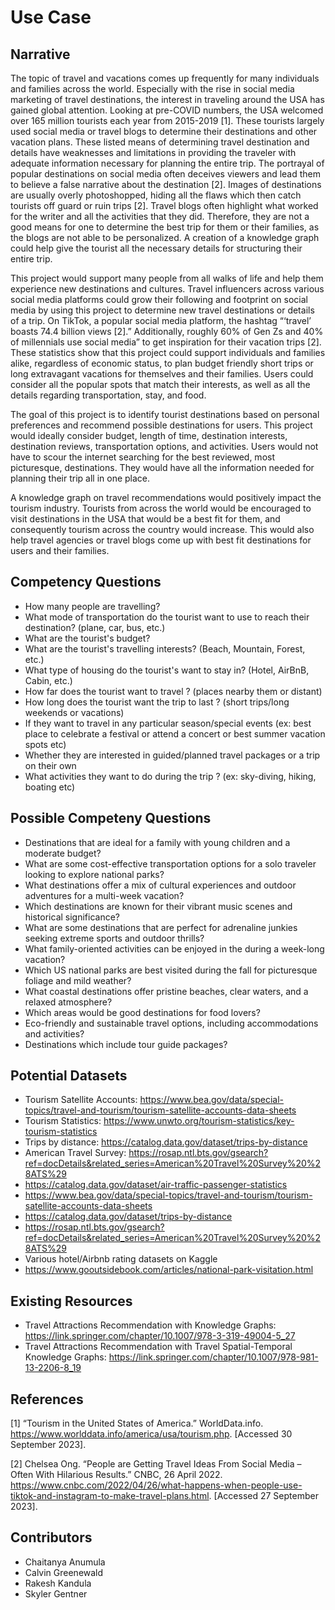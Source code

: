 # Use Case
## Narrative
The topic of travel and vacations comes up frequently for many individuals and families across the world. Especially with the rise in social media marketing of travel destinations, the interest in traveling around the USA has gained global attention. Looking at pre-COVID numbers, the USA welcomed over 165 million tourists each year from 2015-2019 [1]. These tourists largely used social media or travel blogs to determine their destinations and other vacation plans. These listed means of determining travel destination and details have weaknesses and limitations in providing the traveler with adequate information necessary for planning the entire trip. The portrayal of popular destinations on social media often deceives viewers and lead them to believe a false narrative about the destination [2]. Images of destinations are usually overly photoshopped, hiding all the flaws which then catch tourists off guard or ruin trips [2]. Travel blogs often highlight what worked for the writer and all the activities that they did. Therefore, they are not a good means for one to determine the best trip for them or their families, as the blogs are not able to be personalized. A creation of a knowledge graph could help give the tourist all the necessary details for structuring their entire trip. 
	
 This project would support many people from all walks of life and help them experience new destinations and cultures. Travel influencers across various social media platforms could grow their following and footprint on social media by using this project to determine new travel destinations or details of a trip. On TikTok, a popular social media platform, the hashtag “‘travel’ boasts 74.4 billion views [2].” Additionally, roughly 60% of Gen Zs and 40% of millennials use social media” to get inspiration for their vacation trips [2]. These statistics show that this project could support individuals and families alike, regardless of economic status, to plan budget friendly short trips or long extravagant vacations for themselves and their families. Users could consider all the popular spots that match their interests, as well as all the details regarding transportation, stay, and food. 
	
 The goal of this project is to identify tourist destinations based on personal preferences and recommend possible destinations for users. This project would ideally consider budget, length of time, destination interests, destination reviews, transportation options, and activities. Users would not have to scour the internet searching for the best reviewed, most picturesque, destinations. They would have all the information needed for planning their trip all in one place. 
	
  A knowledge graph on travel recommendations would positively impact the tourism industry. Tourists from across the world would be encouraged to visit destinations in the USA that would be a best fit for them, and consequently tourism across the country would increase. This would also help travel agencies or travel blogs come up with best fit destinations for users and their families.  


## Competency Questions
* How many people are travelling?
* What mode of transportation do the tourist want to use to reach their destination? (plane, car, bus, etc.)
* What are the tourist's budget?
* What are the tourist's travelling interests? (Beach, Mountain, Forest, etc.)
* What type of housing do the tourist's want to stay in? (Hotel, AirBnB, Cabin, etc.)
* How far does the tourist want to travel ? (places nearby them or distant)
* How long does the tourist want the trip to last ? (short trips/long weekends or vacations)
* If they want to travel in any particular season/special events (ex: best place to celebrate a festival or attend a concert or best summer vacation spots etc)
* Whether they are interested in guided/planned travel packages or a trip on their own
* What activities they want to do during the trip ? (ex: sky-diving, hiking, boating etc)

## Possible Competeny Questions
* Destinations that are ideal for a family with young children and a moderate budget?
* What are some cost-effective transportation options for a solo traveler looking to explore national parks?
* What destinations offer a mix of cultural experiences and outdoor adventures for a multi-week vacation?
* Which destinations are known for their vibrant music scenes and historical significance?
* What are some destinations that are perfect for adrenaline junkies seeking extreme sports and outdoor thrills?
* What family-oriented activities can be enjoyed in the during a week-long vacation?
* Which US national parks are best visited during the fall for picturesque foliage and mild weather?
* What coastal destinations offer pristine beaches, clear waters, and a relaxed atmosphere?
* Which areas would be good destinations for food lovers?
* Eco-friendly and sustainable travel options, including accommodations and activities?
* Destinations which include tour guide packages?

## Potential Datasets
* Tourism Satellite Accounts: https://www.bea.gov/data/special-topics/travel-and-tourism/tourism-satellite-accounts-data-sheets
* Tourism Statistics: https://www.unwto.org/tourism-statistics/key-tourism-statistics
* Trips by distance: https://catalog.data.gov/dataset/trips-by-distance
* American Travel Survey: https://rosap.ntl.bts.gov/gsearch?ref=docDetails&related_series=American%20Travel%20Survey%20%28ATS%29
* https://catalog.data.gov/dataset/air-traffic-passenger-statistics
* https://www.bea.gov/data/special-topics/travel-and-tourism/tourism-satellite-accounts-data-sheets
* https://catalog.data.gov/dataset/trips-by-distance
* https://rosap.ntl.bts.gov/gsearch?ref=docDetails&related_series=American%20Travel%20Survey%20%28ATS%29
* Various hotel/Airbnb rating datasets on Kaggle
* https://www.gooutsidebook.com/articles/national-park-visitation.html


## Existing Resources
* Travel Attractions Recommendation with Knowledge Graphs: https://link.springer.com/chapter/10.1007/978-3-319-49004-5_27
* Travel Attractions Recommendation with Travel Spatial-Temporal Knowledge Graphs: https://link.springer.com/chapter/10.1007/978-981-13-2206-8_19

## References
[1] “Tourism in the United States of America.” WorldData.info.  https://www.worlddata.info/america/usa/tourism.php. [Accessed 30 September 2023]. 

[2] Chelsea Ong. “People are Getting Travel Ideas From Social Media – Often With Hilarious Results.” CNBC, 26 April 2022. https://www.cnbc.com/2022/04/26/what-happens-when-people-use-tiktok-and-instagram-to-make-travel-plans.html. [Accessed 27 September 2023]. 


## Contributors
* Chaitanya Anumula
* Calvin Greenewald
* Rakesh Kandula
* Skyler Gentner
